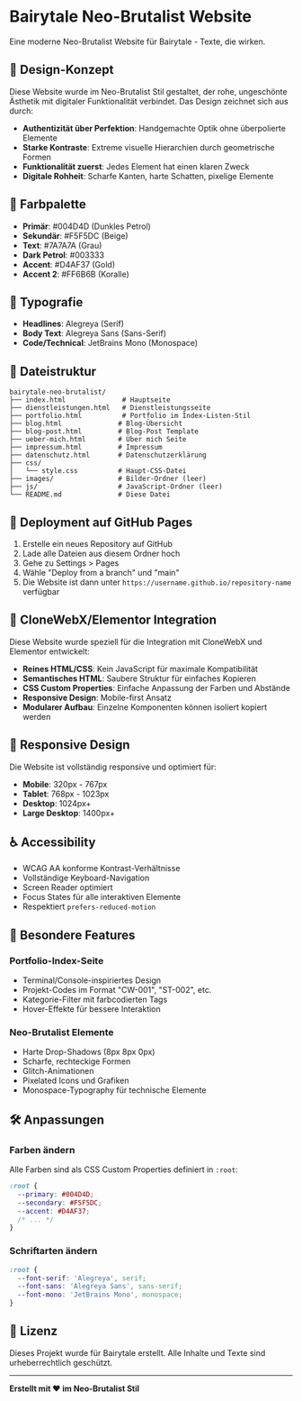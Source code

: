 # Bairytale Neo-Brutalist Website

Eine moderne Neo-Brutalist Website für Bairytale - Texte, die wirken.

## 🎨 Design-Konzept

Diese Website wurde im Neo-Brutalist Stil gestaltet, der rohe, ungeschönte Ästhetik mit digitaler Funktionalität verbindet. Das Design zeichnet sich aus durch:

- **Authentizität über Perfektion**: Handgemachte Optik ohne überpolierte Elemente
- **Starke Kontraste**: Extreme visuelle Hierarchien durch geometrische Formen
- **Funktionalität zuerst**: Jedes Element hat einen klaren Zweck
- **Digitale Rohheit**: Scharfe Kanten, harte Schatten, pixelige Elemente

## 🎨 Farbpalette

- **Primär**: #004D4D (Dunkles Petrol)
- **Sekundär**: #F5F5DC (Beige) 
- **Text**: #7A7A7A (Grau)
- **Dark Petrol**: #003333
- **Accent**: #D4AF37 (Gold)
- **Accent 2**: #FF6B6B (Koralle)

## 📝 Typografie

- **Headlines**: Alegreya (Serif)
- **Body Text**: Alegreya Sans (Sans-Serif)
- **Code/Technical**: JetBrains Mono (Monospace)

## 📁 Dateistruktur

```
bairytale-neo-brutalist/
├── index.html              # Hauptseite
├── dienstleistungen.html   # Dienstleistungsseite
├── portfolio.html          # Portfolio im Index-Listen-Stil
├── blog.html              # Blog-Übersicht
├── blog-post.html         # Blog-Post Template
├── ueber-mich.html        # Über mich Seite
├── impressum.html         # Impressum
├── datenschutz.html       # Datenschutzerklärung
├── css/
│   └── style.css          # Haupt-CSS-Datei
├── images/                # Bilder-Ordner (leer)
├── js/                    # JavaScript-Ordner (leer)
└── README.md              # Diese Datei
```

## 🚀 Deployment auf GitHub Pages

1. Erstelle ein neues Repository auf GitHub
2. Lade alle Dateien aus diesem Ordner hoch
3. Gehe zu Settings > Pages
4. Wähle "Deploy from a branch" und "main"
5. Die Website ist dann unter `https://username.github.io/repository-name` verfügbar

## 🔧 CloneWebX/Elementor Integration

Diese Website wurde speziell für die Integration mit CloneWebX und Elementor entwickelt:

- **Reines HTML/CSS**: Kein JavaScript für maximale Kompatibilität
- **Semantisches HTML**: Saubere Struktur für einfaches Kopieren
- **CSS Custom Properties**: Einfache Anpassung der Farben und Abstände
- **Responsive Design**: Mobile-first Ansatz
- **Modularer Aufbau**: Einzelne Komponenten können isoliert kopiert werden

## 📱 Responsive Design

Die Website ist vollständig responsive und optimiert für:

- **Mobile**: 320px - 767px
- **Tablet**: 768px - 1023px
- **Desktop**: 1024px+
- **Large Desktop**: 1400px+

## ♿ Accessibility

- WCAG AA konforme Kontrast-Verhältnisse
- Vollständige Keyboard-Navigation
- Screen Reader optimiert
- Focus States für alle interaktiven Elemente
- Respektiert `prefers-reduced-motion`

## 🎯 Besondere Features

### Portfolio-Index-Seite
- Terminal/Console-inspiriertes Design
- Projekt-Codes im Format "CW-001", "ST-002", etc.
- Kategorie-Filter mit farbcodierten Tags
- Hover-Effekte für bessere Interaktion

### Neo-Brutalist Elemente
- Harte Drop-Shadows (8px 8px 0px)
- Scharfe, rechteckige Formen
- Glitch-Animationen
- Pixelated Icons und Grafiken
- Monospace-Typography für technische Elemente

## 🛠️ Anpassungen

### Farben ändern
Alle Farben sind als CSS Custom Properties definiert in `:root`:
```css
:root {
  --primary: #004D4D;
  --secondary: #F5F5DC;
  --accent: #D4AF37;
  /* ... */
}
```

### Schriftarten ändern
```css
:root {
  --font-serif: 'Alegreya', serif;
  --font-sans: 'Alegreya Sans', sans-serif;
  --font-mono: 'JetBrains Mono', monospace;
}
```

## 📄 Lizenz

Dieses Projekt wurde für Bairytale erstellt. Alle Inhalte und Texte sind urheberrechtlich geschützt.

---

**Erstellt mit ❤️ im Neo-Brutalist Stil**

